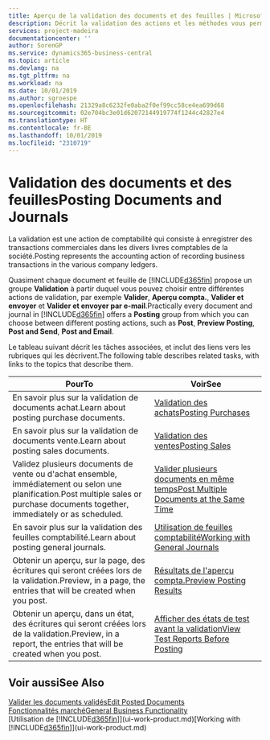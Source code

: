 ```yaml
---
title: Aperçu de la validation des documents et des feuilles | Microsoft Docs
description: Décrit la validation des actions et les méthodes vous permettant de valider des documents et des feuilles.
services: project-madeira
documentationcenter: ''
author: SorenGP
ms.service: dynamics365-business-central
ms.topic: article
ms.devlang: na
ms.tgt_pltfrm: na
ms.workload: na
ms.date: 10/01/2019
ms.author: sgroespe
ms.openlocfilehash: 21329a8c6232fe0aba2f0ef99cc58ce4ea699d68
ms.sourcegitcommit: 02e704bc3e01d62072144919774f1244c42827e4
ms.translationtype: HT
ms.contentlocale: fr-BE
ms.lasthandoff: 10/01/2019
ms.locfileid: "2310719"
---
```

# <a name="posting-documents-and-journals"></a><span data-ttu-id="a82f9-103">Validation des documents et des feuilles</span><span class="sxs-lookup"><span data-stu-id="a82f9-103">Posting Documents and Journals</span></span>
<span data-ttu-id="a82f9-104">La validation est une action de comptabilité qui consiste à enregistrer des transactions commerciales dans les divers livres comptables de la société.</span><span class="sxs-lookup"><span data-stu-id="a82f9-104">Posting represents the accounting action of recording business transactions in the various company ledgers.</span></span>

<span data-ttu-id="a82f9-105">Quasiment chaque document et feuille de [!INCLUDE[d365fin](includes/d365fin_md.md)] propose un groupe **Validation** à partir duquel vous pouvez choisir entre différentes actions de validation, par exemple **Valider**, **Aperçu compta.**, **Valider et envoyer** et **Valider et envoyer par e-mail**.</span><span class="sxs-lookup"><span data-stu-id="a82f9-105">Practically every document and journal in [!INCLUDE[d365fin](includes/d365fin_md.md)] offers a **Posting** group from which you can choose between different posting actions, such as **Post**, **Preview Posting**, **Post and Send**, **Post and Email**.</span></span>

<span data-ttu-id="a82f9-106">Le tableau suivant décrit les tâches associées, et inclut des liens vers les rubriques qui les décrivent.</span><span class="sxs-lookup"><span data-stu-id="a82f9-106">The following table describes related tasks, with links to the topics that describe them.</span></span>

| <span data-ttu-id="a82f9-107">Pour</span><span class="sxs-lookup"><span data-stu-id="a82f9-107">To</span></span> | <span data-ttu-id="a82f9-108">Voir</span><span class="sxs-lookup"><span data-stu-id="a82f9-108">See</span></span> |
| --- | --- |
| <span data-ttu-id="a82f9-109">En savoir plus sur la validation de documents achat.</span><span class="sxs-lookup"><span data-stu-id="a82f9-109">Learn about posting purchase documents.</span></span> |[<span data-ttu-id="a82f9-110">Validation des achats</span><span class="sxs-lookup"><span data-stu-id="a82f9-110">Posting Purchases</span></span>](ui-post-purchases.md) |
| <span data-ttu-id="a82f9-111">En savoir plus sur la validation de documents vente.</span><span class="sxs-lookup"><span data-stu-id="a82f9-111">Learn about posting sales documents.</span></span> |[<span data-ttu-id="a82f9-112">Validation des ventes</span><span class="sxs-lookup"><span data-stu-id="a82f9-112">Posting Sales</span></span>](ui-post-sales.md) |
| <span data-ttu-id="a82f9-113">Validez plusieurs documents de vente ou d'achat ensemble, immédiatement ou selon une planification.</span><span class="sxs-lookup"><span data-stu-id="a82f9-113">Post multiple sales or purchase documents together, immediately or as scheduled.</span></span>|[<span data-ttu-id="a82f9-114">Valider plusieurs documents en même temps</span><span class="sxs-lookup"><span data-stu-id="a82f9-114">Post Multiple Documents at the Same Time</span></span>](ui-batch-posting.md)|
| <span data-ttu-id="a82f9-115">En savoir plus sur la validation des feuilles comptabilité.</span><span class="sxs-lookup"><span data-stu-id="a82f9-115">Learn about posting general journals.</span></span> |[<span data-ttu-id="a82f9-116">Utilisation de feuilles comptabilité</span><span class="sxs-lookup"><span data-stu-id="a82f9-116">Working with General Journals</span></span>](ui-work-general-journals.md) |
| <span data-ttu-id="a82f9-117">Obtenir un aperçu, sur la page, des écritures qui seront créées lors de la validation.</span><span class="sxs-lookup"><span data-stu-id="a82f9-117">Preview, in a page, the entries that will be created when you post.</span></span> |[<span data-ttu-id="a82f9-118">Résultats de l'aperçu compta.</span><span class="sxs-lookup"><span data-stu-id="a82f9-118">Preview Posting Results</span></span>](ui-how-preview-post-results.md) |
| <span data-ttu-id="a82f9-119">Obtenir un aperçu, dans un état, des écritures qui seront créées lors de la validation.</span><span class="sxs-lookup"><span data-stu-id="a82f9-119">Preview, in a report, the entries that will be created when you post.</span></span> |[<span data-ttu-id="a82f9-120">Afficher des états de test avant la validation</span><span class="sxs-lookup"><span data-stu-id="a82f9-120">View Test Reports Before Posting</span></span>](ui-how-view-test-reports-posting.md) |

## <a name="see-also"></a><span data-ttu-id="a82f9-121">Voir aussi</span><span class="sxs-lookup"><span data-stu-id="a82f9-121">See Also</span></span>
[<span data-ttu-id="a82f9-122">Valider les documents validés</span><span class="sxs-lookup"><span data-stu-id="a82f9-122">Edit Posted Documents</span></span>](across-edit-posted-document.md)  
[<span data-ttu-id="a82f9-123">Fonctionnalités marché</span><span class="sxs-lookup"><span data-stu-id="a82f9-123">General Business Functionality</span></span>](ui-across-business-areas.md)  
<span data-ttu-id="a82f9-124">[Utilisation de [!INCLUDE[d365fin](includes/d365fin_md.md)]](ui-work-product.md)</span><span class="sxs-lookup"><span data-stu-id="a82f9-124">[Working with [!INCLUDE[d365fin](includes/d365fin_md.md)]](ui-work-product.md)</span></span>
